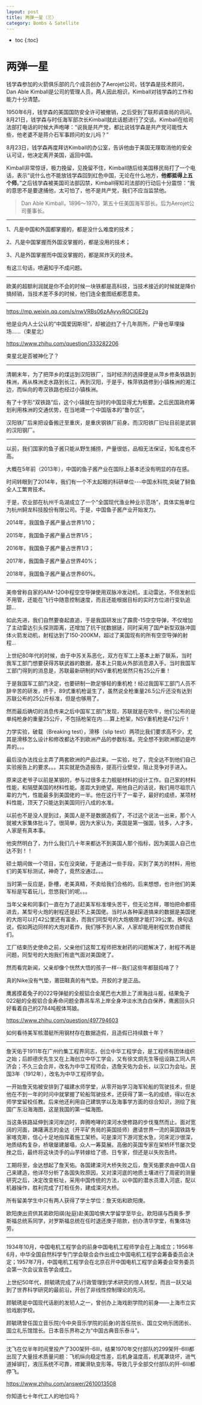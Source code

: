 ```yaml
---
layout: post
title: 两弹一星（三）
category: Bombs & Satellite 
---
```


* toc
{:toc}

# 两弹一星

钱学森参加的火箭俱乐部的几个成员创办了Aerojet公司，钱学森是技术顾问，Dan Able Kimball是公司的管理人员，两人因此相识，Kimball对钱学森的工作和能力十分清楚。

1950年6月，钱学森的美国国防安全许可被撤销，之后受到了联邦调查局的讯问。8月21日，钱学森与时任海军部次长Kimball就此话题进行了交谈。Kimball在给司法部打电话的时候大声咆哮：“说我是共产党，都比说钱学森是共产党可能性大些，他老婆不是蒋介石军事顾问的女儿吗？”

8月23日，钱学森再度拜访Kimball的办公室，告诉他由于美国无理取消他的安全认可证，他决定离开美国，返回中国。

Kimball非常惊讶，极力挽留，见挽留不住，Kimball随后给美国移民局打了一个电话，表示“说什么也不能放钱学森回到红色中国，无论在什么地方，**他都抵得上五个师**。”之后钱学森被美国司法部囚禁，Kimball得知司法部的行动后十分震惊：“我的意思不是要逮捕他，太可怕了，他不是共产党，我们不应当监禁他。

>Dan Able Kimball，1896～1970，第五十任美国海军部长。后为Aerojet公司董事长。

---

1、凡是中国和外国都掌握的，都是没什么难度的技术；

2、凡是中国掌握而外国没掌握的，都是没用的技术；

3、凡是外国掌握而中国没掌握的，都是屌炸天的技术。

有这三句话，喷遍知乎不成问题。

---

欧美的超额利润就是你不会的时候一块铁都是高科技，当技术接近的时候就是降价搞倾销，当技术差不多的时候，他们连全套图纸都愿意卖。

---

https://mp.weixin.qq.com/s/nwVRBs06zAAyyvROClGE2g

他是业内人士公认的“中国爱因斯坦”，却被迫扫了十几年厕所，尸骨也草埋操场……（束星北）

https://www.zhihu.com/question/333282206

束星北是否被神化了？

---

清朝末年，为了把萍乡的煤运到汉阳铁厂，当时经济的选择便是从萍乡修条铁路到株洲，再从株洲走水路到长江，再到汉阳，于是乎，株萍铁路修到小镇株洲的湘江边，而纵向的粤汉铁路也经过小镇株洲。

有了十字形“双铁路”后，这个小镇就在当时的中国显得尤为枢要。之后民国政府筹划利用株洲的交通优势，在当地建一个中国版本的“鲁尔区”。

汉阳铁厂后来把设备搬迁至重庆，是重庆钢铁厂前身。而汉阳铁厂旧址目前是武钢的汉阳钢厂。

---

以前，我们国家的鱼子酱只能从野生捕捞，产量很低，品相无法保证，知名度也不高。

大概在5年前（2013年），中国的鱼子酱产业在国际上基本还没有明显的存在感。

时间转眼到了2014年，我们有一个不太起眼的科研单位---中国水科院,突破了鲟鱼全人工繁育技术。

于是，农业部在杭州千岛湖成立了一个“全国现代渔业种业示范场”，具体实施单位为杭州鲟龙科技股份有限公司。于是，中国鱼子酱产业开始发力。

2014年，我国鱼子酱产量占世界1/10；

2015年，我国鱼子酱产量占世界1/5；

2016年，我国鱼子酱产量占世界1/3；

2017年，我国鱼子酱产量占世界40%；

2018年，我国鱼子酱产量占世界60%。

---

美帝曾称自家的AIM-120中程空空导弹使用双脉冲发动机，主动雷达，不但发射后不用管，还能在飞行中随意控制速度，而且还能根据目标的实时方位进行变轨追踪...

如此先进，我们自然要奋起直追，于是我国研发出了霹雳-15空空导弹，不仅增加了主动雷达引头探测距离，还增加了抗干扰数据链，同时采用了国产新型双脉冲固体火箭发动机，射程达到了150-200KM，超过了美国现有的所有空空导弹的射程...

上世纪80年代的时候，由于中苏关系恶化，双方在军工上基本上断了联系，当时我军工部门想要获得苏联武器的数据，基本上只能从外部消息源入手。当时我国军工部门得到的消息是，苏联最新研制的NSV重机枪居然只有25公斤重！

于是我国军工部门决定，也要研制一款足够轻的重机枪！经过我国军工部门人员不辞辛苦的研发，终于，89式重机枪诞生了，虽然说全枪重量26.5公斤还没有达到苏联公布的25公斤标准，但是也够用了。

然而最后确切的消息传来之后中国军工部门发现，苏联就是在吹牛，他们公布的是单纯枪身的重量25公斤，不包括枪架在内.....算上枪架，NSV重机枪是47公斤！

力学实验，破载（Breaking test），滑移（slip test）两项比我们要求高不少，尤其是滑移怎么设计和修改都达不到欧洲产品的参数标准。完全想不到欧洲那边是咋弄的。。。

最后没办法找业主弄了两套欧洲的产品过来。一实验，吐了，完全达不到他们自己实验报告上的要求。。。其实就是伪造报告，提高行业壁垒，阻止竞争对手进入。

原来这老爷子以前是某钢的，参与过很多主力舰艇材料的设计工作。自己家的材料性能，和隔壁美国的材料性能。差距大到绝望。用他自己的话说，我们用尽祖宗八辈的力气，性能最多到美国佬的一半。他在这行干了一辈子，最好的成绩，某项材料性能，顶天了只能达到美国同行八成的水准。

以前也不是没人提到过，美国人是不是数据造假了，不过这个说法一出来，那个人就被大家集体批斗了。很简单，因为大家认为，美国是第一强国，钱多，人才多，人家是有真本事。

他突然明白了，为什么我们几十年来都达不到美国人那个指标，因为美国人自己也达不到！！

硕士期间做一个项目，实在没突破，于是通过一些手段，买到了美方的材料，用他们的美军标测试，神奇了，竟然没通过。。。

当时第一反应是，卧槽，老美真精，不卖给我们合格的。后来想想，也许他们的美军标是写着玩儿，忽悠我们的呢。。。

当年父亲和同事们一直在为了追赶美军标准埋头苦干，但无论怎样，哪怕把命都搭进去，某型号火炮的射程还是赶不上美国佬。当时从各种渠道搞来的数据是美国佬的大炮可以打42公里还有富余，而我们同型号的大炮极限才能打39公里。换句话说，假如两边同样的大炮对着炸，我们够不到人家，人家却能用射程优势白嫖我们。

工厂结束历史使命之前，父亲他们这帮工程师把发射药的问题解决了，射程不再是问题，同型号的大炮我们有底气面对美国佬了。

然而看完新闻，父亲却像个恍然大悟的孩子一样--我们这些年都鼓捣啥了？

真的Nike没有气垫，莆田鞋真的有气垫。开胶的才是正品。

鹰酱摸着兔子的022导弹艇的全舰铝合金尾巴也大胆上了濒海战斗舰，结果兔子022艇的全舰铝合金寿命问题全靠吊车吊上岸全身冲淡水洗白白保养，鹰酱回头只好看着自己的2784吨舰体骂娘。

https://www.zhihu.com/question/497794603

如何看待美军核潜艇所用钢材存在数据造假，且造假已持续数十年？

---

詹天佑于1911年在广州约集工程界同志，创立中华工程学会，是工程师有团体组织之始；后颜德庆先生又在上海创立中华工学会，又有徐文炯先生等组设路工同人共济会；不久三会合并，改名为中华工程师会，选詹天佑为会长，以汉口为会址。民国3年（1912年），改名为中华工程师学会。

一开始詹天佑被安排到了福建水师学堂，从零开始学习海军轮船的驾驶技术，但是他在不到一年的时问中就掌握了轮船驾驶技术，还获得了第一名的成绩，得以在水师学堂留校任教。后来他还利用自己建筑学以及海事学方面的综合知识，测绘了我国广东沿海海图，这是我国的第一幅海图。

当这条铁路延伸到滦河岸边时，奔腾咆哮的滦河水使修路的步伐戛然而止。面对宽阔的河面，踌躇满志的金达（开平矿务局的英国技师）邀请世界一流的英国铁路专家喀克斯，信心十足地指挥着施工架桥。可是滦河下游河宽水急，河床泥沙很深，地质结构复杂，桥墩屡建屡塌，众人一筹莫展。高傲的英国专家在架桥环节屡次受挫之后，最终将这块烫手的山芋转嫁给了德、日专家，但还是以失败告终。

工期将至，金达想起了詹天佑。各国建滦河大桥失败之后，詹天佑要求由中国人自己来建造，他详尽分析了各国失败原因，又对滦河底的地质土壤进行了周密的测量研究之后，决定改变桩址，采用中国传统的方法，以中国的潜水员潜入河底，配以机器操作，胜利完成了打桩任务，建成滦河大桥。

所有留美学生中只有两人获得了学士学位：詹天佑和欧阳庚。

欧阳庚出资供其弟欧阳祺(祉庭)赴美国哈佛大学留学至毕业。欧阳祺与西奥多·罗斯福总统系同学，对罗斯福总统在任时退还庚子赔款，创办清华学堂，有集体功劳。

---

1934年10月，中国电机工程学会的前身中国电机工程师学会在上海成立；1956年6月，中华全国自然科学专门学会联合会作出成立中国电机工程学会筹备委员会决定；1957年7月，中国电机工程学会在北京召开中国电机工程学会筹委会常务委员会第一次会议宣告学会成立。

上世纪50年代，顾毓琇完成了从行政管理到学术研究的惊人转型，而且一跃又站到了世界科学研究的最前沿，开创了非线性控制理论的先河。

顾毓琇是中国现代话剧的发轫人之一，曾创办上海戏剧学院的前身——上海市立实验戏剧学校。

顾毓琇曾任国立音乐院(今中央音乐学院的前身)的首任院长、国立交响乐团团长、国立礼乐馆馆长。日本音乐界称之为“中国古典音乐泰斗”。

---

沈飞在仅半年时间里投产了300架歼-6III，结果1970年交付部队的299架歼-6III都出现了大量技术质量问题：飞机纵向稳定性差，后机身温度高，机尾罩烧坏，进气道掉铆钉，液压系统不可靠，襟翼滑轨变形等。导致几乎全部交付部队的歼-6III都停飞。

https://www.zhihu.com/answer/2610013508

你知道七十年代工人的地位吗？
